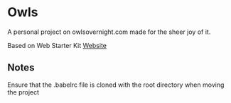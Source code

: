 # Owls
A personal project on owlsovernight.com made for the sheer joy of it.

Based on Web Starter Kit [Website](https://developers.google.com/web/starter-kit/)

## Notes
Ensure that the .babelrc file is cloned with the root directory when moving the project
